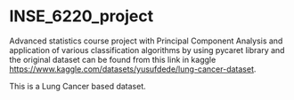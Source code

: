 # INSE_6220_project
Advanced statistics course project with Principal Component Analysis and application of various classification algorithms by using pycaret library and the original dataset can be found from this link in kaggle https://www.kaggle.com/datasets/yusufdede/lung-cancer-dataset.


This is a Lung Cancer based dataset.

